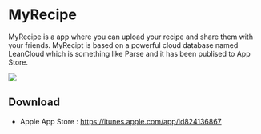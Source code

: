 MyRecipe
================

MyRecipe is a app where you can upload your recipe and share them with your friends.
MyRecipt is based on a powerful cloud database named LeanCloud which is something like Parse and it has been publised to App Store.

![](https://is1-ssl.mzstatic.com/image/thumb/Purple1/v4/20/a3/a3/20a3a370-3918-2119-09e2-e5245ff20d32/pr_source.png/500x500bb-80.png)

Download
--------
- Apple App Store : https://itunes.apple.com/app/id824136867
